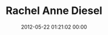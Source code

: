 ---
title: "Rachel Anne Diesel"
date: 2012-05-22 01:21:02 00:00
permalink: /radiesel
twitter: "upsidedownview"
likes: [1068,916,1055,948,836,260,1076,1024,1050,38,248,979,1112,1103,58,448,1181,1246,1564,1741,808]
id: 592
gravatar: "http://www.gravatar.com/avatar/2397fa7127250a615cefa903ce635dbf"
---